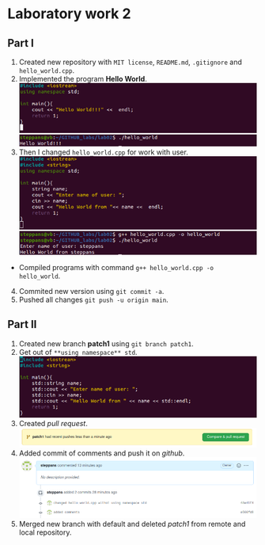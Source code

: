 # Laboratory work 2
## Part I
1. Created new repository with `MIT license`, `README.md`, `.gitignore` and `hello_world.cpp`.
2. Implemented the program **Hello World**.
![Img 1](./images/HelloWorld.png)
![Img 2](./images/program_one.png)
3. Then I changed `hello_world.cpp` for work with user.
![Img 3](./images/HelloWorldFrom.png)
![Img 4](./images/program_two.png)
 - Compiled programs with command `g++ hello_world.cpp -o hello_world`.
4. Commited new version using `git commit -a`.
5. Pushed all changes `git push -u origin main`.

## Part II
1. Created new branch **patch1** using `git branch patch1`.
2. Get out of `**using namespace** std`.
![Img 5](./images/CorrectHelloWorld.png)
3. Created *pull request*.
![Img 6](./images/Pull_Request.png)
4. Added commit of comments and push it on *github*.
![Img 7](./images/Commit_of_comments.png)
5. Merged new branch with default and deleted *patch1* from remote and local repository.

